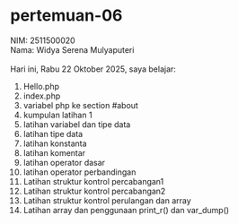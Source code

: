 # pertemuan-06

NIM: 2511500020<br>
Nama: Widya Serena Mulyaputeri<br><br>
Hari ini, Rabu 22 Oktober 2025, saya belajar:
<ol>
    <li>Hello.php</li>
    <li>index.php</li>
    <li>variabel php ke section #about</li>
    <li>kumpulan latihan 1</li>
    <li>latihan variabel dan tipe data</li>
    <li>latihan tipe data</li>
    <li>latihan konstanta</li>
    <li>latihan komentar</li>
    <li>latihan operator dasar</li>
    <li>latihan operator perbandingan</li>
    <li>Latihan struktur kontrol percabangan1</li>
    <li>Latihan struktur kontrol percabangan2</li>
    <li>Latihan struktur kontrol perulangan dan array</li>
    <li>Latihan array dan penggunaan print_r() dan var_dump()</li>
</ol>